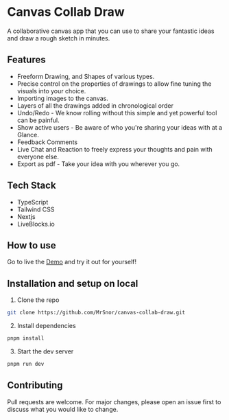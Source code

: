 
# Canvas Collab Draw
  
A collaborative canvas app that you can use to share your fantastic ideas and draw a rough sketch in minutes.

## Features

- Freeform Drawing, and Shapes of various types.
- Precise control on the properties of drawings to allow fine tuning the visuals into your choice.
- Importing images to the canvas.
- Layers of all the drawings added in chronological order
- Undo/Redo -  We know rolling without this simple and yet powerful tool can be painful.
- Show active users - Be aware of who you're sharing your ideas with at a Glance.
- Feedback Comments
- Live Chat and Reaction to freely express your thoughts and pain with everyone else.
- Export as pdf - Take your idea with you wherever you go.

## Tech Stack

- TypeScript
- Tailwind CSS
- Nextjs
- LiveBlocks.io

## How to use

Go to live the [Demo](https://canvas-collab-draw.vercel.app/) and try it out for yourself!

## Installation and setup on local

1. Clone the repo

``` bash
git clone https://github.com/MrSnor/canvas-collab-draw.git
```

2. Install dependencies

``` bash
pnpm install
```

3. Start the dev server

``` bash
pnpm run dev
```

## Contributing

Pull requests are welcome. For major changes, please open an issue first to discuss what you would like to change.
